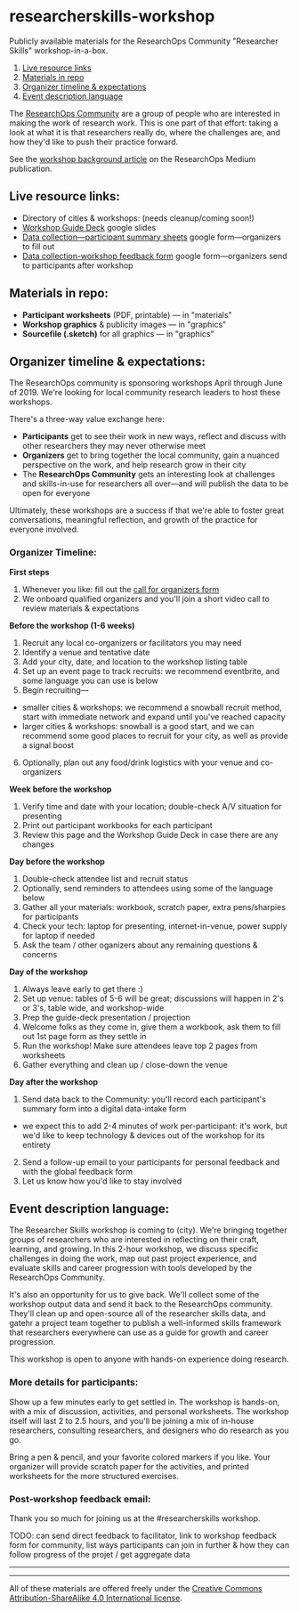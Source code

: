 # researcherskills-workshop
Publicly available materials for the ResearchOps Community "Researcher Skills" workshop-in-a-box.

1. [Live resource links](#livelinks)
2. [Materials in repo](#materials)
3. [Organizer timeline & expectations](#organizers)
4. [Event description language](#eventdesc)

The [ResearchOps Community](https://researchops.community) are a group of people who are interested in making the work of research work. This is one part of that effort: taking a look at what it is that researchers really do, where the challenges are, and how they'd like to push their practice forward.

See the [workshop background article](https://medium.com/researchops-community/a-researcher-skills-career-workshop-ce6926af1ffb) on the ResearchOps Medium publication.


## Live resource links: <a name="livelinks"></a>

- Directory of cities & workshops: (needs cleanup/coming soon!)
-  [Workshop Guide Deck](https://docs.google.com/presentation/d/1a-T6Qb3Pee6U8H-NdHHBPKXDTwIwjNCaJN7KMaIT3oc/edit?usp=sharing) google slides
- [Data collection—participant summary sheets](https://drive.google.com/open?id=1rukCTSauKLb_u4MKcr__35ua0N_kP5yLvetuCNC4uPk) google form—organizers to fill out
- [Data collection-workshop feedback form](https://drive.google.com/open?id=1WEESmNY00ASxOgdnNuNAiSDAltmVuwlfZN5zdGMILew) google form—organizers send to participants after workshop


## Materials in repo: <a name="materials"></a>

- **Participant worksheets** (PDF, printable) — in "materials"
- **Workshop graphics** & publicity images — in "graphics"
- **Sourcefile (.sketch)** for all graphics — in "graphics"


## Organizer timeline & expectations: <a name="organizers"></a>

The ResearchOps community is sponsoring workshops April through June of 2019. We're looking for local community research leaders to host these workshops. 

There's a three-way value exchange here:
- **Participants** get to see their work in new ways, reflect and discuss with other researchers they may never otherwise meet
- **Organizers** get to bring together the local community, gain a nuanced perspective on the work, and help research grow in their city
- The **ResearchOps Community** gets an interesting look at challenges and skills-in-use for researchers all over—and will publish the data to be open for everyone

Ultimately, these workshops are a success if that we're able to foster great conversations, meaningful reflection, and growth of the practice for everyone involved.

### Organizer Timeline:

**First steps**
1. Whenever you like: fill out the [call for organizers form](https://tiny.cc/reops-workshop)
2. We onboard qualified organizers and you'll join a short video call to review materials & expectations

**Before the workshop (1-6 weeks)**
1. Recruit any local co-organizers or facilitators you may need
2. Identify a venue and tentative date
3. Add your city, date, and location to the workshop listing table
4. Set up an event page to track recruits: we recommend eventbrite, and some language you can use is below
5. Begin recruiting—
 - smaller cities & workshops: we recommend a snowball recruit method, start with immediate network and expand until you've reached capacity
 - larger cities & workshops: snowball is a good start, and we can recommend some good places to recruit for your city, as well as provide a signal boost
6. Optionally, plan out any food/drink logistics with your venue and co-organizers

**Week before the workshop**
1. Verify time and date with your location; double-check A/V situation for presenting
2. Print out participant workbooks for each participant
3. Review this page and the Workshop Guide Deck in case there are any changes

**Day before the workshop**
1. Double-check attendee list and recruit status
2. Optionally, send reminders to attendees using some of the language below
3. Gather all your materials: workbook, scratch paper, extra pens/sharpies for participants
4. Check your tech: laptop for presenting, internet-in-venue, power supply for laptop if needed
5. Ask the team / other oganizers about any remaining questions & concerns

**Day of the workshop**
1. Always leave early to get there :)
2. Set up venue: tables of 5-6 will be great; discussions will happen in 2's or 3's, table wide, and workshop-wide
3. Prep the guide-deck presentation / projection
4. Welcome folks as they come in, give them a workbook, ask them to fill out 1st page form as they settle in
5. Run the workshop! Make sure attendees leave top 2 pages from worksheets
6. Gather everything and clean up / close-down the venue

**Day after the workshop**
1. Send data back to the Community: you'll record each participant's summary form into a digital data-intake form
 - we expect this to add 2-4 minutes of work per-participant: it's work, but we'd like to keep technology & devices out of the workshop for its entirety
2. Send a follow-up email to your participants for personal feedback and with the global feedback form
3. Let us know how you'd like to stay involved



## Event description language: <a name="eventdesc"></a>

The Researcher Skills workshop is coming to (city). We're bringing together groups of researchers who are interested in reflecting on their craft, learning, and growing. In this 2-hour workshop, we discuss specific challenges in doing the work, map out past project experience, and evaluate skills and career progression with tools developed by the ResearchOps Community. 

It's also an opportunity for us to give back. We'll collect some of the workshop output data and send it back to the ResearchOps community. They'll clean up and open-source all of the researcher skills data, and gatehr a project team together to publish a well-informed skills framework that researchers everywhere can use as a guide for growth and career progression.

This workshop is open to anyone with hands-on experience doing research. 

### More details for participants:

Show up a few minutes early to get settled in. The workshop is hands-on, with a mix of discussion, activities, and personal worksheets. The workshop itself will last 2 to 2.5 hours, and you'll be joining a mix of in-house researchers, consulting researchers, and designers who do research as you go.

Bring a pen & pencil, and your favorite colored markers if you like. Your organizer will provide scratch paper for the activities, and printed worksheets for the more structured exercises.

### Post-workshop feedback email:

Thank you so much for joining us at the #researcherskills workshop. 

TODO: can send direct feedback to facilitator, link to workshop feedback form for community, list ways participants can join in further & how they can follow progress of the projet / get aggregate data


---
---

All of these materials are offered freely under the [Creative Commons Attribution-ShareAlike 4.0 International license](https://creativecommons.org/licenses/by-sa/4.0/legalcode).